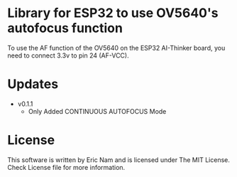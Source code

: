 # Library for ESP32 to use OV5640's autofocus function

To use the AF function of the OV5640 on the ESP32 AI-Thinker board, you need to connect 3.3v to pin 24 (AF-VCC).

# Updates 

 - v0.1.1
    - Only Added CONTINUOUS AUTOFOCUS Mode

# License

 This software is written by Eric Nam and is licensed under The MIT License. Check License file for more information.    